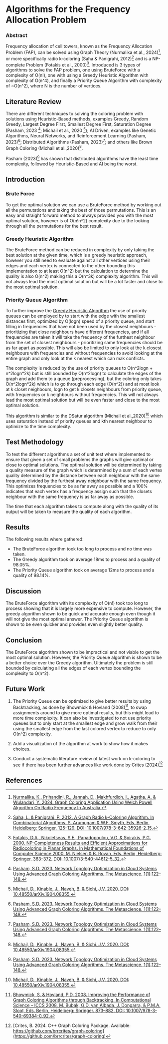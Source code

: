 # Algorithms for the Frequency Allocation Problem
### Abstract
Frequency allocation of cell towers, known as the Frequency Allocation Problem (FAP),
can be solved using Graph Theory (Nurmalika et al., 2024)[^1], or more specifically radio k-coloring 
(Saha & Panigrahi, 2012)[^2] and is a NP-complete Problem (Fotakis et al., 2000)[^3]. Introduced is 3 types of 
algorithms to solve the FAP problem, one using BruteForce with a complexity of O(n!), 
one with using a Greedy Heuristic Algorithm with complexity of O(n^4), and finally a 
Priority Queue Algorithm with complexity of ~O(n^2), where N is the number of vertices. 

## Literature Review
There are different techniques to solving the coloring problem with solutions using Heuristic-Based
methods, examples Greedy, Random Greedy, Largest Degree First, Smallest Degree First, Saturation Degree
(Pasham, 2023 [^4]; Michail et al., 2020 [^5]); AI Driven, examples like Genetic Algorithms, Neural Networks,
and Reinforcement Learning (Pasham, 2023)[^4]; Distributed Algorithms (Pasham, 2023)[^4]; 
and others like Brown Graph Coloring (Michail et al.,2020)[^5].

Pasham (2023)[^4] has shown that distributed algorithms have the least time complexity, followed by
Heuristic-Based and AI being the worst.

## Introduction
### Brute Force
To get the optimal solution we can use a BruteForce method by working out all the permutations and taking the 
best of those permutations. This is an easy and straight forward method to always provided you with the most 
optimal solution, however is of O(n!n^2) complexity due to the looking through all the permutations for 
the best result.

### Greedy Heuristic Algorithm
The BruteForce method can be reduced in complexity by only taking the best solution at the given time,
which is a greedy heuristic approach, however you still need to evaluate against all other vertices using
their edges and each vertex is connected to the other bounding this implementation to at least O(n^2) but the 
calculation to determine the quality is also O(n^2) making this a O(n^3k) complexity algorithm. 
This will not always lead the most optimal solution but will be a lot faster and close to the most optimal solution.

### Priority Queue Algorithm
To further improve the [Greedy Heuristic Algorithm](#greedy-heuristic-algorithm) the use of priority queues
can be employed by to start with the edge with the smallest distances first, optimized by O(logn) 
speed of a priority queue, and start filling in frequencies that have not been used by the closest neighbours -
prioritizing that close neighbours have different frequencies, and if all frequencies are taken it will 
take the frequency of the furthest neighbour from the set of closest neighbours - prioritizing same frequencies 
should be as far apart as possible. This will also be limited to only look at the k closest neighbours with 
frequencies and without frequencies to avoid looking at the entire graph and only look at the k nearest which can 
mak conflicts. 

The complexity is reduced by the use of priority queues to O(n^2logn + n^2logn\*2k) 
but is still bounded by O(n^2logn) to calculate the edges of the graph and add them 
to a queue (preprocessing), but the coloring only takes O(n^2logn\*2k) which is to go through 
each edge (O(n^2)) and at most look at k closet neighbours, logn to get k closets neighbours from priority queue,
with frequencies or k neighbours without frequencies. This will not always lead the most optimal solution 
but will be even faster and close to the most optimal solution.

This algorithm is similar to the DSatur algorithm (Michail et al.,2020)[^5] which uses saturation 
instead of priority queues and kth nearest neighbour to optimize to the time complexity.

## Test Methodology
To test the different algorithms a set of unit test where implemented to ensure that given a set of small 
problems the graphs will give optimal or close to optimal solutions. The optimal solution will be determined
by taking a quality measure of the graph which is determined by a sum of each vertex quality determined 
by the distance between each neighbour with the same frequency divided by the furthest away neighbour with 
the same frequency. This optimizes frequencies to be as far away as possible and a 100% indicates that
each vertex has a frequency assign such that the closets neighbour with the same frequency is as far away as possible.

The time that each algorithm takes to compute along with the quality of its output will be taken to measure
the quality of each algorithm.

## Results
The following results where gathered:
- The BruteForce algorithm took too long to process and no time was taken.
- The Greedy algorithm took on average 18ms to process and a quality of 98.05%.
- The Priority Queue algorithm took on average 12ms to process and a quality of 98.14%.

## Discussion
The BruteForce algorithm with its complexity of O(n!) took too long to process showing that it is largely more
expensive to compute. However, the greedy algorithm shown to be quick and accurate enough even though
it will not give the most optimal answer. The Priority Queue algorithm is shown to be even quicker and 
provides even slightly better quality.

## Conclusion
The BruteForce algorithm shown to be impractical and not viable to get the most optimal solution. However,
the Priority Queue algorithm is shown to be a better choice over the Greedy algorithm. Ultimately the 
problem is still bounded by calculating all the edges of each vertex bounding the complexity to O(n^2).

## Future Work
1. The Priority Queue can be optimized to give better results by using Backtracking, as done by Bhowmick & Hovland (2008)[^6],
to swap assignments around to give more optimal results, but this might lead to more time complexity. 
It can also be investigated to not use priority queues but to only start at the smallest edge and grow walk from 
their using the smallest edge from the last colored vertex to reduce to only O(n^2) complexity.

2. Add a visualization of the algorithm at work to show how it makes choices.
3. Conduct a systematic literature review of latest work on k-coloring to see if there has been further 
   advances like work done by Crites (2024)[^7]


## References
[^1]: [Nurmalika, K., Prihandini, R., Jannah, D., Makhfurdloh, I., Agatha, A. & Wulandari, Y. 2024. Graph Coloring 
Application Using Welch Powell Algorithm On Radio Frequency In Australia.](https://www.researchgate.net/publication/381511913_Graph_Coloring_Application_Using_Welch_Powell_Algorithm_On_Radio_Frequency_In_Australia)

[^2]: [Saha, L. & Panigrahi, P. 2012. A Graph Radio k-Coloring Algorithm. In Combinatorial Algorithms. S. Arumugam & 
W.F. Smyth, Eds. Berlin, Heidelberg: Springer. 125–129. DOI: 10.1007/978-3-642-35926-2_15.](https://link.springer.com/chapter/10.1007/978-3-642-35926-2_15)

[^3]: [Fotakis, D.A., Nikoletseas, S.E., Papadopoulou, V.G. & Spirakis, P.G. 2000. NP-Completeness Results and 
Efficient Approximations for Radiocoloring in Planar Graphs. In Mathematical Foundations of Computer Science 2000. M.
Nielsen & B. Rovan, Eds. Berlin, Heidelberg: Springer. 363–372. DOI: 10.1007/3-540-44612-5_32.](https://link.springer.com/chapter/10.1007/3-540-44612-5_32)

[^4]: [Pasham, S.D. 2023. Network Topology Optimization in Cloud Systems Using Advanced Graph Coloring Algorithms. 
The Metascience. 1(1):122–148.](https://yuktabpublisher.com/index.php/TMS/article/view/127)

[^5]: [Michail, D., Kinable, J., Naveh, B. & Sichi, J.V. 2020. DOI: 10.48550/arXiv.1904.08355.](http://arxiv.org/abs/1904.08355)

[^6]: [Bhowmick, S. & Hovland, P.D. 2008. Improving the Performance of Graph Coloring Algorithms through Backtracking. 
In Computational Science – ICCS 2008. M. Bubak, G.D. van Albada, J. Dongarra, & P.M.A. Sloot, Eds. Berlin, Heidelberg: Springer. 873–882. DOI: 10.1007/978-3-540-69384-0_92.](https://link.springer.com/chapter/10.1007/978-3-540-69384-0_92)

[^7]: [Crites, B. 2024. C++ Graph Coloring Package. Available: https://github.com/brrcrites/graph-coloring](https://github.com/brrcrites/graph-coloring)